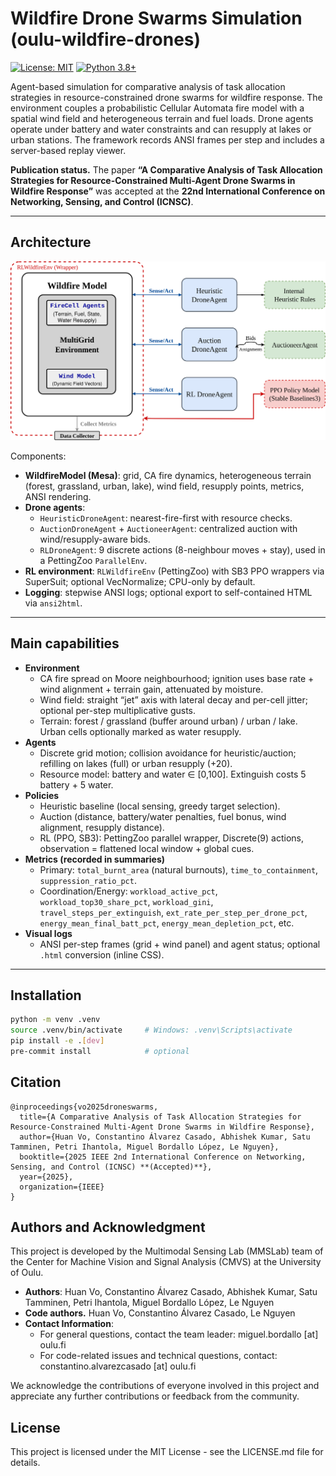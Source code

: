 # Wildfire Drone Swarms Simulation (oulu-wildfire-drones)
[![License: MIT](https://img.shields.io/badge/License-MIT-yellow.svg)](https://opensource.org/licenses/MIT)
[![Python 3.8+](https://img.shields.io/badge/python-3.8+-green.svg)](https://www.python.org/downloads/release/python-380/)


Agent-based simulation for comparative analysis of task allocation strategies in resource-constrained drone swarms for wildfire response. The environment couples a probabilistic Cellular Automata fire model with a spatial wind field and heterogeneous terrain and fuel loads. Drone agents operate under battery and water constraints and can resupply at lakes or urban stations. The framework records ANSI frames per step and includes a server-based replay viewer.

**Publication status.** The paper **“A Comparative Analysis of Task Allocation Strategies for Resource-Constrained Multi-Agent Drone Swarms in Wildfire Response”** was accepted at the **22nd International Conference on Networking, Sensing, and Control (ICNSC)**.


---

## Architecture

![Framework architecture](docs/figures/framework_architecture.png)

Components:
- **WildfireModel (Mesa)**: grid, CA fire dynamics, heterogeneous terrain (forest, grassland, urban, lake), wind field, resupply points, metrics, ANSI rendering.
- **Drone agents**:
  - `HeuristicDroneAgent`: nearest-fire-first with resource checks.
  - `AuctionDroneAgent` + `AuctioneerAgent`: centralized auction with wind/resupply-aware bids.
  - `RLDroneAgent`: 9 discrete actions (8-neighbour moves + stay), used in a PettingZoo `ParallelEnv`.
- **RL environment**: `RLWildfireEnv` (PettingZoo) with SB3 PPO wrappers via SuperSuit; optional VecNormalize; CPU-only by default.
- **Logging**: stepwise ANSI logs; optional export to self-contained HTML via `ansi2html`.

---

## Main capabilities

- **Environment**
  - CA fire spread on Moore neighbourhood; ignition uses base rate + wind alignment + terrain gain, attenuated by moisture.
  - Wind field: straight “jet” axis with lateral decay and per-cell jitter; optional per-step multiplicative gusts.
  - Terrain: forest / grassland (buffer around urban) / urban / lake. Urban cells optionally marked as water resupply.
- **Agents**
  - Discrete grid motion; collision avoidance for heuristic/auction; refilling on lakes (full) or urban resupply (+20).
  - Resource model: battery and water ∈ [0,100]. Extinguish costs 5 battery + 5 water.
- **Policies**
  - Heuristic baseline (local sensing, greedy target selection).
  - Auction (distance, battery/water penalties, fuel bonus, wind alignment, resupply distance).
  - RL (PPO, SB3): PettingZoo parallel wrapper, Discrete(9) actions, observation = flattened local window + global cues.
- **Metrics (recorded in summaries)**
  - Primary: `total_burnt_area` (natural burnouts), `time_to_containment`, `suppression_ratio_pct`.
  - Coordination/Energy: `workload_active_pct`, `workload_top30_share_pct`, `workload_gini`,
    `travel_steps_per_extinguish`, `ext_rate_per_step_per_drone_pct`,
    `energy_mean_final_batt_pct`, `energy_mean_depletion_pct`, etc.
- **Visual logs**
  - ANSI per-step frames (grid + wind panel) and agent status; optional `.html` conversion (inline CSS).

---

## Installation

```bash
python -m venv .venv
source .venv/bin/activate     # Windows: .venv\Scripts\activate
pip install -e .[dev]
pre-commit install            # optional
```

##  Citation
```
@inproceedings{vo2025droneswarms,
  title={A Comparative Analysis of Task Allocation Strategies for Resource-Constrained Multi-Agent Drone Swarms in Wildfire Response},
  author={Huan Vo, Constantino Álvarez Casado, Abhishek Kumar, Satu Tamminen, Petri Ihantola, Miguel Bordallo López, Le Nguyen},
  booktitle={2025 IEEE 2nd International Conference on Networking, Sensing, and Control (ICNSC) **(Accepted)**},
  year={2025},
  organization={IEEE}
}
```



## Authors and Acknowledgment
This project is developed by the Multimodal Sensing Lab (MMSLab) team of the Center for Machine Vision and Signal Analysis (CMVS) 
at the University of Oulu.
* **Authors**: Huan Vo, Constantino Álvarez Casado, Abhishek Kumar, Satu Tamminen, Petri Ihantola, Miguel Bordallo López, Le Nguyen
* **Code authors.** Huan Vo, Constantino Álvarez Casado, Le Nguyen
* **Contact Information**: 
  * For general questions, contact the team leader: miguel.bordallo [at] oulu.fi
  * For code-related issues and technical questions, contact: constantino.alvarezcasado [at] oulu.fi

We acknowledge the contributions of everyone involved in this project and appreciate any further contributions or feedback from the community.

## License
This project is licensed under the MIT License - see the LICENSE.md file for details.
